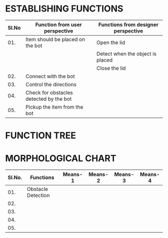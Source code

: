 # ESTABLISHING FUNCTIONS
|  SI.No  |  Function from user perspective  |  Functions from designer perspective  |
|---------|----------------------------------|---------------------------------------|
|01.|Item should be placed on the bot|Open the lid|
|||Detect when the object is placed|
|||Close the lid|
|02.|Connect with the bot|
|03.|Control the directions|
|04.|Check for obstacles detected by the bot|
|05.|Pickup the item from the bot|

# FUNCTION TREE



# MORPHOLOGICAL CHART

|  SI.No.  |  Functions  |  Means-1  |  Means-2  |  Means-3  |  Means-4  |
|----------|-------------|-----------|-----------|-----------|-----------|
|01.| Obstacle Detection ||
|02.| 
|03.|
|04.|
|05.|